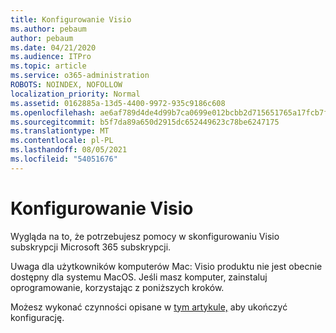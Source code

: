 ```yaml
---
title: Konfigurowanie Visio
ms.author: pebaum
author: pebaum
ms.date: 04/21/2020
ms.audience: ITPro
ms.topic: article
ms.service: o365-administration
ROBOTS: NOINDEX, NOFOLLOW
localization_priority: Normal
ms.assetid: 0162885a-13d5-4400-9972-935c9186c608
ms.openlocfilehash: ae6af789d4de4d99b7ca0699e012bcbb2d715651765a17fcb7f16b91084acb04
ms.sourcegitcommit: b5f7da89a650d2915dc652449623c78be6247175
ms.translationtype: MT
ms.contentlocale: pl-PL
ms.lasthandoff: 08/05/2021
ms.locfileid: "54051676"
---
```

# <a name="setting-up-visio"></a>Konfigurowanie Visio

Wygląda na to, że potrzebujesz pomocy w skonfigurowaniu Visio subskrypcji Microsoft 365 subskrypcji.
  
Uwaga dla użytkowników komputerów Mac: Visio produktu nie jest obecnie dostępny dla systemu MacOS. Jeśli masz komputer, zainstaluj oprogramowanie, korzystając z poniższych kroków.
  
Możesz wykonać czynności opisane w [tym artykule,](https://support.office.com/article/f98f21e3-aa02-4827-9167-ddab5b025710.aspx) aby ukończyć konfigurację. 
  

